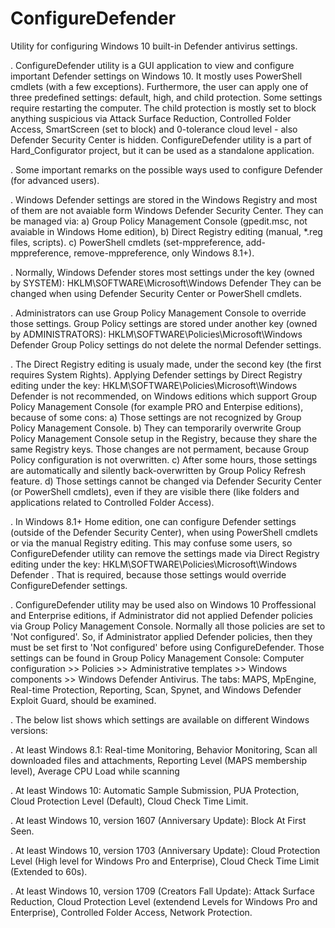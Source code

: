# ConfigureDefender
Utility for configuring Windows 10 built-in Defender antivirus settings.

.
ConfigureDefender utility is a GUI application to view and configure important Defender settings on Windows 10. It mostly uses PowerShell cmdlets (with a few exceptions). Furthermore, the user can apply one of three predefined settings: default, high, and child protection. Some settings require restarting the computer.
The child protection is mostly set to block anything suspicious via Attack Surface Reduction, Controlled Folder Access, SmartScreen (set to block) and 0-tolerance cloud level - also Defender Security Center is hidden.
ConfigureDefender utility is a part of Hard_Configurator project, but it can be used as a standalone application.

.
Some important remarks on the possible ways used to configure Defender (for advanced users).

.
Windows Defender settings are stored in the Windows Registry and most of them are not avaiable form Windows Defender Security Center. They can be managed via:
a) Group Policy Management Console (gpedit.msc, not avaiable in Windows Home edition),
b) Direct Registry editing (manual, *.reg files, scripts).
c) PowerShell cmdlets (set-mppreference, add-mppreference, remove-mppreference, only Windows 8.1+).

.
Normally, Windows Defender stores most settings under the key (owned by SYSTEM): 
HKLM\SOFTWARE\Microsoft\Windows Defender
They can be changed when using Defender Security Center or PowerShell cmdlets. 

.
Administrators can use Group Policy Management Console to override those settings. Group Policy settings are stored under another key (owned by ADMINISTRATORS): 
HKLM\SOFTWARE\Policies\Microsoft\Windows Defender
Group Policy settings do not delete the normal Defender settings.

.
The Direct Registry editing is usualy made, under the second key (the first requires System Rights).
Applying Defender settings by Direct Registry editing under the key: 
HKLM\SOFTWARE\Policies\Microsoft\Windows Defender
is not recommended, on Windows editions which support Group Policy Management Console (for example PRO and Enterpise editions), because of some cons:
a) Those settings are not recognized by Group Policy Management Console.
b) They can temporarily overwrite Group Policy Management Console setup in the Registry, because they share the same Registry keys. Those changes are not permament, because Group Policy configuration is not overwritten.
c) After some hours, those settings are automatically and silently back-overwritten by Group Policy Refresh feature.
d) Those settings cannot be changed via Defender Security Center (or PowerShell cmdlets), even if they are visible there (like folders and applications related to Controlled Folder Access).

.
In Windows 8.1+ Home edition, one can configure Defender settings (outside of the Defender Security Center), when using PowerShell cmdlets or via the manual Registry editing.
This may confuse some users, so ConfigureDefender utility can remove the settings made via Direct Registry editing under the key: HKLM\SOFTWARE\Policies\Microsoft\Windows Defender .
That is required, because those settings would override ConfigureDefender settings.

.
ConfigureDefender utility may be used also on Windows 10 Proffessional and Enterprise editions, if Administrator did not applied Defender policies via Group Policy Management Console. Normally all those policies are set to 'Not configured'. So, if Administrator applied Defender policies, then they must be set first to 'Not configured' before using ConfigureDefender. Those settings can be found in Group Policy Management Console: 
Computer configuration >> Policies >> Administrative templates >> Windows components >> Windows Defender Antivirus.
The tabs: MAPS, MpEngine, Real-time Protection, Reporting, Scan, Spynet, and Windows Defender Exploit Guard, should be examined. 

.
The below list shows which settings are available on different Windows versions:

.
At least Windows 8.1:
Real-time Monitoring, Behavior Monitoring, Scan all downloaded files and attachments, Reporting Level (MAPS membership level), Average CPU Load while scanning

.
At least Windows 10:
Automatic Sample Submission, PUA Protection, Cloud Protection Level (Default), Cloud Check Time Limit.

.
At least Windows 10, version 1607 (Anniversary Update): 
Block At First Seen.

.
At least Windows 10, version 1703 (Anniversary Update):
Cloud Protection Level (High level for Windows Pro and Enterprise), Cloud Check Time Limit (Extended to 60s).

.
At least Windows 10, version 1709 (Creators Fall Update):
Attack Surface Reduction, Cloud Protection Level (extendend Levels for Windows Pro and Enterprise), Controlled Folder Access, Network Protection.


